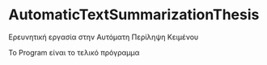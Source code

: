 # AutomaticTextSummarizationThesis
Ερευνητική εργασία στην Αυτόματη Περίληψη Κειμένου


Το Program είναι το τελικό πρόγραμμα
